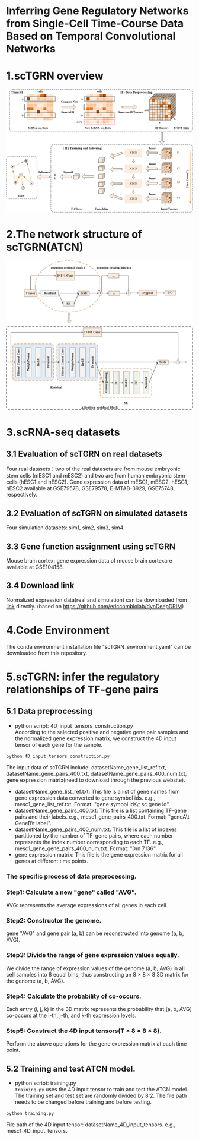 # Inferring Gene Regulatory Networks from Single-Cell Time-Course Data Based on Temporal Convolutional Networks
# 1.scTGRN overview
![](https://github.com/chengzl16/scTGRN/blob/main/scTGRN.jpg)
# 2.The network structure of scTGRN(ATCN)
![](https://github.com/chengzl16/scTGRN/blob/main/ATCN.jpg)
# 3.scRNA-seq datasets
## 3.1 Evaluation of scTGRN on real datasets
Four real datasets：two of the real datasets are from mouse embryonic stem cells (mESC1 and mESC2) and two are from human embryonic stem cells (hESC1 and hESC2). Gene expression data of mESC1, mESC2, hESC1, hESC2 available at GSE79578,  GSE79578, E-MTAB-3929, GSE75748, respectively.
## 3.2 Evaluation of scTGRN on simulated datasets
Four simulation datasets: sim1, sim2, sim3, sim4.
## 3.3 Gene function assignment using scTGRN
Mouse brain cortex: gene expression data of mouse brain cortexare available at GSE104158.
## 3.4 Download link
Normalized expression data(real and simulation) can be downloaded from [link](https://doi.org/10.5281/zenodo.6720690 "title text") directly. (based on https://github.com/ericcombiolab/dynDeepDRIM)

# 4.Code Environment
The conda environment installation file "scTGRN_environment.yaml" can be downloaded from this repository.

# 5.scTGRN: infer the regulatory relationships of TF-gene pairs
## 5.1 Data preprocessing
* python script: 4D_input_tensors_construction.py<br>
According to the selected positive and negative gene pair samples and the normalized gene expression matrix, we construct the 4D input tensor of each gene for the sample.<br>
```
python 4D_input_tensors_construction.py
```
The input data of scTGRN include: datasetName_gene_list_ref.txt, datasetName_gene_pairs_400.txt, datasetName_gene_pairs_400_num.txt, gene expression matrix(need to download through the previous website).
* datasetName_gene_list_ref.txt: This file is a list of gene names from gene expression data converted to gene symbol ids. e.g., mesc1_gene_list_ref.txt. Format: "gene symbol ids\t sc gene id".
* datasetName_gene_pairs_400.txt: This file is a list containing TF-gene pairs and their labels. e.g., mesc1_gene_pairs_400.txt. Format: "geneA\t    GeneB\t   label".
* datasetName_gene_pairs_400_num.txt: This file is a list of indexes partitioned by the number of TF-gene pairs, where each number represents the index number corresponding to each TF. e.g., mesc1_gene_gene_pairs_400_num.txt. Format: "0\n  7136".
* gene expression matrix: This file is the gene expression matrix for all genes at different time points.

### The specific process of data preprocessing.
### Step1: Calculate a new "gene" called "AVG".
AVG: represents the average expressions of all genes in each cell.
### Step2: Constructor the genome.
gene "AVG" and gene pair (a, b) can be reconstructed into genome (a, b, AVG). 
### Step3: Divide the range of gene expression values equally.
We divide the range of expression values of the genome (a, b, AVG) in all cell samples into 8 equal bins, thus constructing an 8 × 8 × 8 3D matrix for the genome (a, b, AVG).
### Step4: Calculate the probability of co-occurs.
Each entry (i, j, k) in the 3D matrix represents the probability that (a, b, AVG) co-occurs at the i-th, j-th, and k-th expression levels.
### Step5: Construct the 4D input tensors(T × 8 × 8 × 8).
Perform the above operations for the gene expression matrix at each time point.

## 5.2 Training and test ATCN model.
* python script: training.py<br>
`training.py` uses the 4D input tensor to train and test the ATCN model. The training set and test set are randomly divided by 8:2. The file path needs to be changed before training and before testing.<br>
```
python training.py
```
File path of the 4D input tensor: datasetName_4D_input_tensors. e.g., mesc1_4D_input_tensors.<br>
